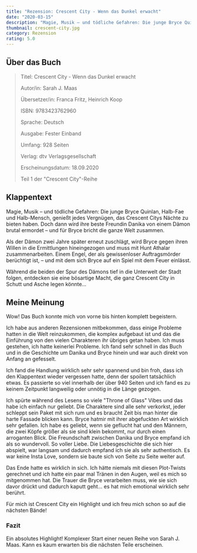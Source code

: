 ```yaml
---
title: "Rezension: Crescent City - Wenn das Dunkel erwacht"
date: "2020-03-15"
description: "Magie, Musik – und tödliche Gefahren: Die junge Bryce Quinlan, Halb-Fae und Halb-Mensch, genießt jedes Vergnügen, das Crescent Citys Nächte zu bieten haben. Doch dann passiert etwas schreckliches – und für Bryce bricht die ganze Welt zusammen."
thumbnail: crescent-city.jpg
category: Rezension
rating: 5.0
---
```


## Über das Buch
> Titel: Crescent City - Wenn das Dunkel erwacht
> 
> Autor/in: Sarah J. Maas
>
> Übersetzer/in: Franca Fritz, Heinrich Koop
>
> ISBN: 9783423762960
> 
> Sprache: Deutsch
> 
> Ausgabe: Fester Einband
> 
> Umfang: 928 Seiten
> 
> Verlag: dtv Verlagsgesellschaft
> 
> Erscheinungsdatum: 18.09.2020
>
> Teil 1 der "Crescent City"-Reihe

## Klappentext
Magie, Musik – und tödliche Gefahren: Die junge Bryce Quinlan, Halb-Fae und Halb-Mensch, genießt jedes Vergnügen, das Crescent Citys Nächte zu bieten haben. Doch dann wird ihre beste Freundin Danika von einem Dämon brutal ermordet – und für Bryce bricht die ganze Welt zusammen.

Als der Dämon zwei Jahre später erneut zuschlägt, wird Bryce gegen ihren Willen in die Ermittlungen hineingezogen und muss mit Hunt Athalar zusammenarbeiten. Einem Engel, der als gewissenloser Auftragsmörder berüchtigt ist, – und mit dem sich Bryce auf ein Spiel mit dem Feuer einlässt.

Während die beiden der Spur des Dämons tief in die Unterwelt der Stadt folgen, entdecken sie eine bösartige Macht, die ganz Crescent City in Schutt und Asche legen könnte...

## Meine Meinung
Wow! Das Buch konnte mich von vorne bis hinten komplett begeistern.

Ich habe aus anderen Rezensionen mitbekommen, dass einige Probleme hatten in die Welt reinzukommen, die komplex aufgebaut ist und das die Einführung von den vielen Charakteren ihr übriges getan haben. Ich muss gestehen, ich hatte keinerlei Probleme. Ich fand sehr schnell in das Buch und in die Geschichte um Danika und Bryce hinein und war auch direkt von Anfang an gefesselt.

Ich fand die Handlung wirklich sehr sehr spannend und bin froh, dass ich den Klappentext wieder vergessen hatte, denn der spoilert tatsächlich etwas. Es passierte so viel innerhalb der über 940 Seiten und ich fand es zu keinem Zeitpunkt langweilig oder unnötig in die Länge gezogen.

Ich spürte während des Lesens so viele "Throne of Glass" Vibes und das habe ich einfach nur geliebt. Die Charaktere sind alle sehr verkorkst, jeder schleppt sein Paket mit sich rum und es braucht Zeit bis man hinter die harte Fassade blicken kann. Bryce hatmir mit ihrer abgefuckten Art wirklich sehr gefallen. Ich habe es geliebt, wenn sie geflucht hat und den Männern, die zwei Köpfe größer als sie sind klein bekommt, nur durch einen arroganten Blick. Die Freundschaft zwischen Danika und Bryce empfand ich als so wundervoll. So voller Liebe. Die Liebesgeschichte die sich hier abspielt, war langsam und dadurch empfand ich sie als sehr authentisch. Es war keine Insta Love, sondern sie baute sich von Seite zu Seite weiter auf.

Das Ende hatte es wirklich in sich. Ich hätte niemals mit diesen Plot-Twists gerechnet und ich hatte ein paar mal Tränen in den Augen, weil es mich so mitgenommen hat. Die Trauer die Bryce verarbeiten muss, wie sie sich davor drückt und dadurch kaputt geht... es hat mich emotional wirklich sehr berührt.

Für mich ist Crescent City ein Highlight und ich freu mich schon so auf die nächsten Bände!

### Fazit
Ein absolutes Highlight! Komplexer Start einer neuen Reihe von Sarah J. Maas. Kann es kaum erwarten bis die nächsten Teile erscheinen.